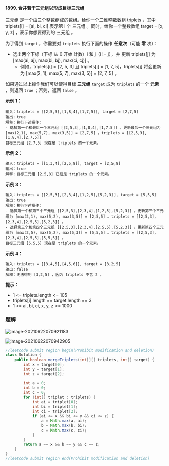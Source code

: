 #### 1899. 合并若干三元组以形成目标三元组

三元组 是一个由三个整数组成的数组。给你一个二维整数数组 triplets ，其中 triplets[i] = [ai, bi, ci] 表示第 i 个 三元组 。同时，给你一个整数数组 target = [x, y, z] ，表示你想要得到的 三元组 。

为了得到 `target` ，你需要对 `triplets` 执行下面的操作 **任意次**（可能 **零** 次）：

* 选出两个下标（下标 从 0 开始 计数）i 和 j（i != j），并 更新 triplets[j] 为 [max(ai, aj), max(bi, bj), max(ci, cj)] 。
  * 例如，triplets[i] = [2, 5, 3] 且 triplets[j] = [1, 7, 5]，triplets[j] 将会更新为 [max(2, 1), max(5, 7), max(3, 5)] = [2, 7, 5] 。

如果通过以上操作我们可以使得目标 **三元组** `target` 成为 `triplets` 的一个 **元素** ，则返回 `true` ；否则，返回 `false` 。

**示例 1：**

```shell
输入：triplets = [[2,5,3],[1,8,4],[1,7,5]], target = [2,7,5]
输出：true
解释：执行下述操作：
- 选择第一个和最后一个三元组 [[2,5,3],[1,8,4],[1,7,5]] 。更新最后一个三元组为 [max(2,1), max(5,7), max(3,5)] = [2,7,5] 。triplets = [[2,5,3],[1,8,4],[2,7,5]]
目标三元组 [2,7,5] 现在是 triplets 的一个元素。
```

**示例 2：**

```shell
输入：triplets = [[1,3,4],[2,5,8]], target = [2,5,8]
输出：true
解释：目标三元组 [2,5,8] 已经是 triplets 的一个元素。
```

**示例 3：**

```shell
输入：triplets = [[2,5,3],[2,3,4],[1,2,5],[5,2,3]], target = [5,5,5]
输出：true
解释：执行下述操作：
- 选择第一个和第三个三元组 [[2,5,3],[2,3,4],[1,2,5],[5,2,3]] 。更新第三个三元组为 [max(2,1), max(5,2), max(3,5)] = [2,5,5] 。triplets = [[2,5,3],[2,3,4],[2,5,5],[5,2,3]] 。
- 选择第三个和第四个三元组 [[2,5,3],[2,3,4],[2,5,5],[5,2,3]] 。更新第四个三元组为 [max(2,5), max(5,2), max(5,3)] = [5,5,5] 。triplets = [[2,5,3],[2,3,4],[2,5,5],[5,5,5]] 。
目标三元组 [5,5,5] 现在是 triplets 的一个元素。
```

**示例 4：**

```shell
输入：triplets = [[3,4,5],[4,5,6]], target = [3,2,5]
输出：false
解释：无法得到 [3,2,5] ，因为 triplets 不含 2 。
```

**提示：**

* 1 <= triplets.length <= 105
* triplets[i].length == target.length == 3
* 1 <= ai, bi, ci, x, y, z <= 1000

### 题解

![image-20210622070921183](http://gitlab.wsh-study.com/xp-study/LeeteCode/-/blob/master/贪心算法/images/合并若干三元组以形成目标三元组/1.jpg)

![image-20210622070942905](http://gitlab.wsh-study.com/xp-study/LeeteCode/-/blob/master/贪心算法/images/合并若干三元组以形成目标三元组/2.jpg)

```java
//leetcode submit region begin(Prohibit modification and deletion)
class Solution {
    public boolean mergeTriplets(int[][] triplets, int[] target) {
        int x = target[0];
        int y = target[1];
        int z = target[2];

        int a = 0;
        int b = 0;
        int c = 0;
        for (int[] triplet : triplets) {
            int ai = triplet[0];
            int bi = triplet[1];
            int ci = triplet[2];
            if (ai <= x && bi <= y && ci <= z) {
                a = Math.max(a, ai);
                b = Math.max(b, bi);
                c = Math.max(c, ci);
            }
        }
        return a == x && b == y && c == z;
    }
}
//leetcode submit region end(Prohibit modification and deletion)

```

